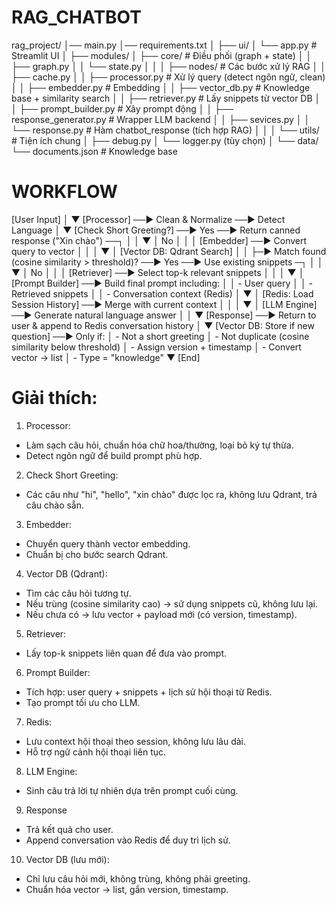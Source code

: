 # RAG_CHATBOT

rag_project/
│── main.py
│── requirements.txt
│
├── ui/
│   └── app.py                  # Streamlit UI
│
├── modules/
│   ├── core/               # Điều phối (graph + state)
│   │   ├── graph.py
│   │   └── state.py
│   │
│   ├── nodes/                  # Các bước xử lý RAG
│   │   ├── cache.py
│   │   ├── processor.py        # Xử lý query (detect ngôn ngữ, clean)
│   │   ├── embedder.py         # Embedding
│   │   ├── vector_db.py        # Knowledge base + similarity search
│   │   ├── retriever.py        # Lấy snippets từ vector DB
│   │   ├── prompt_builder.py   # Xây prompt động
│   │   ├── response_generator.py   # Wrapper LLM backend
│   │   ├── sevices.py
│   │   └── response.py         # Hàm chatbot_response (tích hợp RAG)
│   │
│   └── utils/                  # Tiện ích chung
│       ├── debug.py
│       └── logger.py (tùy chọn)
│
└── data/
    └── documents.json          # Knowledge base

# WORKFLOW

[User Input]
     │
     ▼
[Processor] ──► Clean & Normalize ──► Detect Language
     │
     ▼
[Check Short Greeting?] ──► Yes ──► Return canned response ("Xin chào") ──┐
     │                                                                   │
     ▼                                                                   │
     No                                                                  │
     │                                                                   │
[Embedder] ──► Convert query to vector                                   │
     │                                                                   │
     ▼                                                                   │
[Vector DB: Qdrant Search]                                               │
     │
     ├─► Match found (cosine similarity > threshold)? ──► Yes ──► Use existing snippets ─┐
     │                                                                                   │
     ▼                                                                                   │
     No                                                                                   │
     │                                                                                   │
[Retriever] ──► Select top-k relevant snippets                                         │
     │                                                                                   │
     ▼                                                                                   │
[Prompt Builder] ──► Build final prompt including:                                      │
     │                  - User query                                                   │
     │                  - Retrieved snippets                                           │
     │                  - Conversation context (Redis)                                 │
     ▼                                                                                   │
[Redis: Load Session History] ──► Merge with current context                            │
     │                                                                                   │
     ▼                                                                                   │
[LLM Engine] ──► Generate natural language answer                                      │
     │
     ▼
[Response] ──► Return to user & append to Redis conversation history
     │
     ▼
[Vector DB: Store if new question] ──► Only if:
     │    - Not a short greeting
     │    - Not duplicate (cosine similarity below threshold)
     │    - Assign version + timestamp
     │    - Convert vector → list
     │    - Type = "knowledge"
     ▼
[End]


# Giải thích:
1. Processor:
- Làm sạch câu hỏi, chuẩn hóa chữ hoa/thường, loại bỏ ký tự thừa.
- Detect ngôn ngữ để build prompt phù hợp.

2. Check Short Greeting:
- Các câu như "hi", "hello", "xin chào" được lọc ra, không lưu Qdrant, trả câu chào sẵn.

3. Embedder:
- Chuyển query thành vector embedding.
- Chuẩn bị cho bước search Qdrant.

4. Vector DB (Qdrant):
- Tìm các câu hỏi tương tự.
- Nếu trùng (cosine similarity cao) → sử dụng snippets cũ, không lưu lại.
- Nếu chưa có → lưu vector + payload mới (có version, timestamp).

5. Retriever:
- Lấy top-k snippets liên quan để đưa vào prompt.

6. Prompt Builder:
- Tích hợp: user query + snippets + lịch sử hội thoại từ Redis.
- Tạo prompt tối ưu cho LLM.
7. Redis:
- Lưu context hội thoại theo session, không lưu lâu dài.
- Hỗ trợ ngữ cảnh hội thoại liên tục.

8. LLM Engine:
- Sinh câu trả lời tự nhiên dựa trên prompt cuối cùng.

9. Response
- Trả kết quả cho user.
- Append conversation vào Redis để duy trì lịch sử.

10. Vector DB (lưu mới):
- Chỉ lưu câu hỏi mới, không trùng, không phải greeting.
- Chuẩn hóa vector → list, gắn version, timestamp.